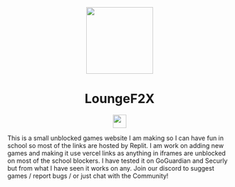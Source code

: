 <p align="center">
<kbd>
<img width="150px" src="https://avatars.githubusercontent.com/u/47227492">
</kbd>
</p>
<h1 align="center">LoungeF2X</h1>
<p align="center">
<a href="https://discord.gg/my365aVAsD"><img height="30px" src="https://img.shields.io/badge/Discord-7289DA?style=for-the-badge&logo=discord&logoColor=white"><img></a>
</p>
This is a small unblocked games website I am making so I can have fun in school so most of the links are hosted by Replit. I am work on adding new games and making it use vercel links as anything in iframes are unblocked on most of the school blockers. I have tested it on GoGuardian and Securly but from what I have seen it works on any. Join our discord to suggest games / report bugs / or just chat with the Community!
